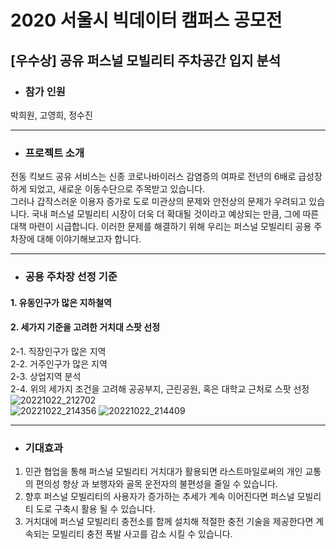 # 2020 서울시 빅데이터 캠퍼스 공모전 
## [우수상] 공유 퍼스널 모빌리티 주차공간 입지 분석  

* ### 참가 인원  
박희원, 고영희, 정수진  

****  


* ### 프로젝트 소개  
전동 킥보드 공유 서비스는 신종 코로나바이러스 감염증의 여파로 전년의 6배로 급성장 하게 되었고, 새로운 이동수단으로 주목받고 있습니다.   
그러나 갑작스러운 이용자 증가로 도로 미관상의 문제와 안전상의 문제가 우려되고 있습니다. 국내 퍼스널 모빌리티 시장이 더욱 더 확대될 것이라고 예상되는 만큼, 그에 따른 대책 마련이 시급합니다. 이러한 문제를 해결하기 위해 우리는 퍼스널 모빌리티 공용 주차장에 대해 이야기해보고자 합니다.

****  

* ### 공용 주차장 선정 기준
#### 1. 유동인구가 많은 지하철역
#### 2. 세가지 기준을 고려한 거치대 스팟 선정
 2-1. 직장인구가 많은 지역  
 2-2. 거주인구가 많은 지역  
 2-3. 상업지역 분석  
 2-4. 위의 세가지 조건을 고려해 공공부지, 근린공원, 혹은 대학교 근처로 스팟 선정
![20221022_212702](https://user-images.githubusercontent.com/55778040/197338883-3480f4a9-6d2f-4f19-b8b1-f1441349f82c.png)  
![20221022_214356](https://user-images.githubusercontent.com/55778040/197339498-fa4949ba-f64d-4af9-bdd7-04a68b57954d.png)
![20221022_214409](https://user-images.githubusercontent.com/55778040/197339518-a023491b-07fd-4af2-a6ab-39ba9667ca9f.png)


****  

* ### 기대효과
 1. 민관 협업을 통해 퍼스널 모빌리티 거치대가 활용되면 라스트마일로써의 개인 교통의 편의성 향상 과 보행자와 골목 운전자의 불편성을 줄일 수 있습니다.  
 2. 향후 퍼스널 모빌리티의 사용자가 증가하는 추세가 계속 이어진다면 퍼스널 모빌리티 도로 구축시 활용 될 수 있습니다.  
 3. 거치대에 퍼스널 모빌리티 충전소를 함께 설치해 적절한 충전 기술을 제공한다면 계속되는 모빌리티 충전 폭발 사고를 감소 시킬 수 있습니다.
